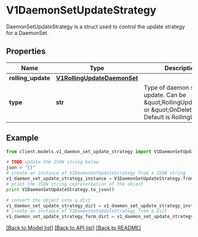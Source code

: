 # V1DaemonSetUpdateStrategy

DaemonSetUpdateStrategy is a struct used to control the update strategy for a DaemonSet.

## Properties
Name | Type | Description | Notes
------------ | ------------- | ------------- | -------------
**rolling_update** | [**V1RollingUpdateDaemonSet**](V1RollingUpdateDaemonSet.md) |  | [optional] 
**type** | **str** | Type of daemon set update. Can be \&quot;RollingUpdate\&quot; or \&quot;OnDelete\&quot;. Default is RollingUpdate. | [optional] 

## Example

```python
from client.models.v1_daemon_set_update_strategy import V1DaemonSetUpdateStrategy

# TODO update the JSON string below
json = "{}"
# create an instance of V1DaemonSetUpdateStrategy from a JSON string
v1_daemon_set_update_strategy_instance = V1DaemonSetUpdateStrategy.from_json(json)
# print the JSON string representation of the object
print V1DaemonSetUpdateStrategy.to_json()

# convert the object into a dict
v1_daemon_set_update_strategy_dict = v1_daemon_set_update_strategy_instance.to_dict()
# create an instance of V1DaemonSetUpdateStrategy from a dict
v1_daemon_set_update_strategy_form_dict = v1_daemon_set_update_strategy.from_dict(v1_daemon_set_update_strategy_dict)
```
[[Back to Model list]](../README.md#documentation-for-models) [[Back to API list]](../README.md#documentation-for-api-endpoints) [[Back to README]](../README.md)


